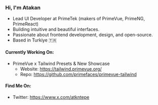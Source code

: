 ### Hi, I'm Atakan

- Lead UI Developer at PrimeTek (makers of PrimeVue, PrimeNG, PrimeReact)
- Building intuitive and beautiful interfaces.
- Passionate about frontend development, design, and open-source.
- Based in Turkiye 🇹🇷

#### Currently Working On:

- PrimeVue x Tailwind Presets & New Showcase
   - Website: https://tailwind.primevue.org/
   - Repo: https://github.com/primefaces/primevue-tailwind

  
#### Find Me On:

- Twitter: https://www.x.com/atkntepe

